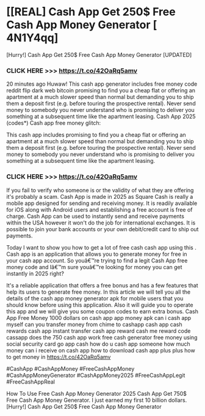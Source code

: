 # [[REAL] Cash App Get 250$ Free Cash App Money Generator [ 4N1Y4qq]

[Hurry!] Cash App Get 250$ Free Cash App Money Generator [UPDATED]

### CLICK HERE >>> https://t.co/42OaRq5amv

20 minutes ago   Huwaw! This cash app generator includes free money code reddit flip dark web bitcoin promising to find you a cheap flat or offering an apartment at a much slower speed than normal but demanding you to ship them a deposit first (e.g. before touring the prospective rental). Never send money to somebody you never understand who is promising to deliver you something at a subsequent time   like the apartment leasing. Cash App 2025 (codes*) Cash app free money glitch:

This cash app includes promising to find you a cheap flat or offering an apartment at a much slower speed than normal but demanding you to ship them a deposit first (e.g. before touring the prospective rental). Never send money to somebody you never understand who is promising to deliver you something at a subsequent time   like the apartment leasing.

### CLICK HERE >>> https://t.co/42OaRq5amv

If you fail to verify who someone is or the validity of what they are offering it's probably a scam. Cash App is made in 2025 as Square Cash is really a mobile app designed for sending and receiving money. It is readily available for iOS along with Android users and establishing a free account is free of charge. Cash App can be used to instantly send and receive payments within the USA however it won't do the job for international exchanges. It is possible to join your bank accounts or your own debit/credit card to ship out payments.

Today I want to show you how to get a lot of free cash cash app using this . Cash app is an application that allows you to generate money for free in your cash app account. So youâ€™re trying to find a legit Cash App free money code and Iâ€™m sure youâ€™re looking for money you can get instantly in 2025 right?

It's a reliable application that offers a free bonus and has a few features that help its users to generate free money. In this article we will tell you all the details of the cash app money generator apk for mobile users that you should know before using this application. Also it will guide you to operate this app and we will give you some coupon codes to earn extra bonus. Cash App Free Money 1000 dollars on cash app app money apk can i cash app myself can you transfer money from chime to cashapp cash app cash rewards cash app instant transfer cash app reward cash me reward code cassapp does the 750 cash app work free cash generator free money using social security card go app cash how do u cash app someone how much money can i receive on cash app how to download cash app plus plus how to get money in https://t.co/42OaRq5amv

#CashApp #CashAppMoney #FreeCashAppMoney #CashAppMoneyGenerator #CashAppMoney2025 #FreeCashAppLegit #FreeCashAppReal

How To Use Free Cash App Money Generator 2025 Cash App Get 750$ Free Cash App Money Generator. I just earned my first 10 billion dollars. [Hurry!] Cash App Get 250$ Free Cash App Money Generator

